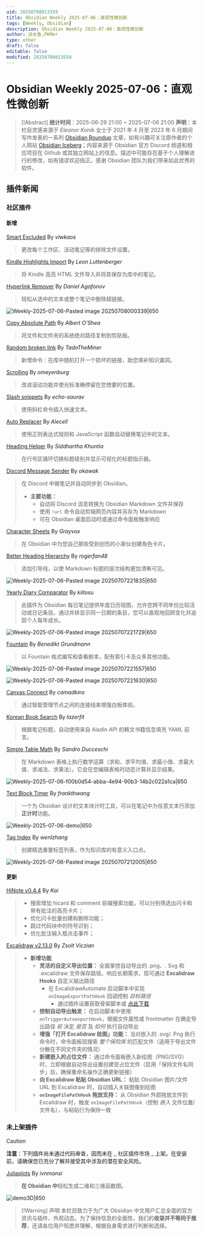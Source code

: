 ```yaml
---
uid: 20250708013359
title: Obsidian Weekly 2025-07-06：直观性微创新
tags: [Weekly, Obsidian]
description: Obsidian Weekly 2025-07-06：直观性微创新
author: 淡水鱼,PKMer
type: other
draft: false
editable: false
modified: 20250708013550
---
```


# Obsidian Weekly 2025-07-06：直观性微创新

> [!Abstract]
> **统计时间**：2025-06-29 21:00 ~ 2025-07-06 21:00
> **声明**：本栏目灵感来源于 _Eleanor Konik_ 女士于 2021 年 4 月至 2023 年 6 月期间写作发表的一系列 [Obsidian Roundup](https://www.eleanorkonik.com/tag/roundup/) 文章，如有兴趣可关注原作者的个人网站 [Obsidian Iceberg](https://www.eleanorkonik.com/)；内容来源于 Obsidian 官方 Discord 频道和相应项目在 Github 或其独立网站上的信息。描述中可能存在基于个人理解进行的修改，如有错谬欢迎指正。感谢 Obsidian 团队为我们带来如此优秀的软件。

## 插件新闻

### 社区插件

#### 新增

[Smart Excluded](https://obsidian.md/plugins?id=smart-excluded) By _vlwkaos_

> 更改每个工作区、活动笔记等的排除文件设置。

[Kindle Highlights Import](https://obsidian.md/plugins?id=kindle-highlights-import) By _Leon Luttenberger_

> 将 Kindle 高亮 HTML 文件导入并将其保存为库中的笔记。

[Hyperlink Remover](https://obsidian.md/plugins?id=hyperlink-remover) By _Daniel Agafonov_

> 轻松从选中的文本或整个笔记中删除超链接。

![Weekly-2025-07-06-Pasted image 20250708000339|650](https://cdn.pkmer.cn/images/Weekly-2025-07-06-Pasted%20image%2020250708000339.png!pkmer)

[Copy Absolute Path](https://obsidian.md/plugins?id=copy-absolute-path) By _Albert O'Shea_

> 将文件和文件夹的系统绝对路径复制到剪贴板。

[Random broken link](https://obsidian.md/plugins?id=random-broken-link) By _TadoTheMiner_

> 新增命令：在库中随机打开一个损坏的链接，助您填补知识漏洞。

[Scrolling](https://obsidian.md/plugins?id=scrolling) By _omeyenburg_

> 改进滚动功能并使光标准确停留在您想要的位置。

[Slash snippets](https://obsidian.md/plugins?id=slash-snippets) By _echo-saurav_

> 使用斜杠命令插入快速文本。

[Auto Replacer](https://obsidian.md/plugins?id=auto-replacer) By _Alecell_

> 使用正则表达式规则和 JavaScript 函数自动替换笔记中的文本。

[Heading Helper](https://obsidian.md/plugins?id=heading-helper) By _Siddhartha Khuntia_

> 在行号区循环切换标题级别并显示可视化的标题指示器。

[Discord Message Sender](https://obsidian.md/plugins?id=discord-message-sender) By _okawak_

> 在 Discord 中做笔记并自动同步到 Obsidian。
> - **主要功能：**
>     - 自动将 Discord 消息转换为 Obsidian Markdown 文件并保存
>     - 使用 `!url` 命令自动剪辑网页内容并另存为 Markdown
>     - 可在 Obsidian 桌面启动时或通过命令面板触发响应

[Character Sheets](https://obsidian.md/plugins?id=character-sheets) By _Grayvox_

> 在 Obsidian 中为您自己那些受到创伤的小家伙创建角色卡片。

[Better Heading Hierarchy](https://obsidian.md/plugins?id=better-heading-hierarchy) By _rogerfan48_

> 添加引导线，以使 Markdown 标题的层次结构更加清晰可见。

![Weekly-2025-07-06-Pasted image 20250707221835|650](https://cdn.pkmer.cn/images/Weekly-2025-07-06-Pasted%20image%2020250707221835.png!pkmer)

[Yearly Diary Comparator](https://obsidian.md/plugins?id=yearly-diary-comparator) By _kiitosu_

> 此插件为 Obsidian 每日笔记提供年度日历视图，允许您跨不同年份比较活动或日记条目。通过并排显示同一日期的条目，您可以直观地回顾变化并追踪个人每年成长。

![Weekly-2025-07-06-Pasted image 20250707221729|650](https://cdn.pkmer.cn/images/Weekly-2025-07-06-Pasted%20image%2020250707221729.png!pkmer)

[Fountain](https://obsidian.md/plugins?id=fountain) By _Benedikt Grundmann_

> 以 Fountain 格式编写和查看剧本，配有索引卡及众多其他功能。

![Weekly-2025-07-06-Pasted image 20250707221557|650](https://cdn.pkmer.cn/images/Weekly-2025-07-06-Pasted%20image%2020250707221557.png!pkmer)

![Weekly-2025-07-06-Pasted image 20250707221630|650](https://cdn.pkmer.cn/images/Weekly-2025-07-06-Pasted%20image%2020250707221630.png!pkmer)

[Canvas Connect](https://obsidian.md/plugins?id=canvas-connect) By _camadkins_

> 通过智能管理节点之间的连接线来增强白板体验。

[Korean Book Search](https://obsidian.md/plugins?id=korean-book-search) By _lazerfit_

> 根据笔记标题，自动使用来自 Aladin API 的韩文书籍信息填充 YAML 前言。

[Simple Table Math](https://obsidian.md/plugins?id=simple-table-math) By _Sandro Ducceschi_

> 在 Markdown 表格上执行数学运算（求和、求平均值、求最小值、求最大值、求减法、求乘法）。它会在您编辑表格时动态计算并显示结果。

![Weekly-2025-07-06-f00b0d54-abba-4e94-90b3-14b2c022a1ca|650](https://cdn.pkmer.cn/images/Weekly-2025-07-06-f00b0d54-abba-4e94-90b3-14b2c022a1ca.gif)

[Text Block Timer](https://obsidian.md/plugins?id=text-block-timer) By _frankthwang_

> 一个为 Obsidian 设计的文本块计时工具，可以在笔记中为任意文本行添加**正计时**功能。

![Weekly-2025-07-06-demo|650](https://cdn.pkmer.cn/images/Weekly-2025-07-06-demo.gif!pkmer)

[Tag Index](https://obsidian.md/plugins?id=tag-index) By _wenlzhang_

> 创建精选重要标签列表，作为知识库的有意义入口点。

![Weekly-2025-07-06-Pasted image 20250707212005|650](https://cdn.pkmer.cn/images/Weekly-2025-07-06-Pasted%20image%2020250707212005.png!pkmer)

#### 更新

[HiNote v0.4.4](https://github.com/CatMuse/HiNote/releases/tag/0.4.4) By _Kai_

> - 搜索增加 hicard 和 comment 前缀搜索功能，可以分别筛选出闪卡和带有批注的高亮卡片；
> - 优化闪卡批量创建和删除功能；
> - 跳过代码块中的符号识别；
> - 优化批注输入框点击事件；

[Excalidraw v2.13.0](https://github.com/zsviczian/obsidian-excalidraw-plugin/releases/tag/2.13.0) By _Zsolt Viczian_

> - **新增功能**
> 	- **灵活的自定义导出位置：** 全面掌控自动导出的 .png、. Svg 和 .excalidraw 文件保存路径。响应长期需求，现可通过 **Excalidraw Hooks** 自定义输出路径
>     - 在 ExcalidrawAutomate 启动脚本中实现 `onImageExportPathHook` 回调控制 _目标路径_
>         - 通过插件设置获取骨架脚本或 [点此下载](https://raw.githubusercontent.com/zsviczian/obsidian-excalidraw-plugin/refs/heads/master/src/constants/assets/startupScript.md)
> 	- **控制自动导出触发：** 在启动脚本中使用 `onTriggerAutoexportHook`，根据文件属性或 frontmatter 在确定导出路径 _前_ 决定 _是否_ 及 _如何_ 执行自动导出
> 	- **增强「打开 Excalidraw 绘图」功能：** 当对嵌入的 .svg/. Png 执行命令时，命令面板现搜索 _整个保险库_ 的匹配文件（适用于导出文件分散在不同文件夹的情况）
> 	- **新建嵌入的占位文件：** 通过命令面板嵌入新绘图（PNG/SVG）时，立即根据自动导出设置创建空占位文件（启用「保持文件名同步」后，确保重命名操作正确更新链接）
> 	- **向 Excalidraw 粘贴 Obsidian URL：** 粘贴 Obsidian 图片/文件 URL 到 Excalidraw 时，自动插入关联图像到绘图
> 	- **`onImageFilePathHook` 拖放支持：** 从 Obsidian 外部拖放文件到 Excalidraw 时，触发 `onImageFilePathHook`（控制 _嵌入_ 文件位置/文件名），与粘贴行为保持一致

### 未上架插件

> [!Caution]
> **注意**：下列插件尚未通过代码审查，因而未在 _ 社区插件市场 _ 上架。在安装前，请确保您已充分了解并接受其中涉及的潜在安全风险。

[Juliaplots](https://github.com/ivnmansi/juliaplots) By _ivnmansi_

> **在 Obsidian 中**轻松生成二维和三维函数图。

![demo3D|650](https://cdn.pkmer.cn/images/demo3D.gif!pkmer)
> [!Warning] 声明
> 本栏目致力于为广大 Obsidian 中文用户汇总全面的官方资讯与插件、外观动态。为了保持信息的全面性，我们的**收录并不等同于推荐**，还请各位用户知悉并理解，根据自身需求进行判断和选择。

